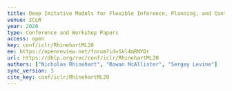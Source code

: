 ```yaml
---
title: Deep Imitative Models for Flexible Inference, Planning, and Control.
venue: ICLR
year: 2020
type: Conference and Workshop Papers
access: open
key: conf/iclr/RhinehartML20
ee: https://openreview.net/forum?id=Skl4mRNYDr
url: https://dblp.org/rec/conf/iclr/RhinehartML20
authors: ["Nicholas Rhinehart", "Rowan McAllister", "Sergey Levine"]
sync_version: 3
cite_key: conf/iclr/RhinehartML20
---
```

